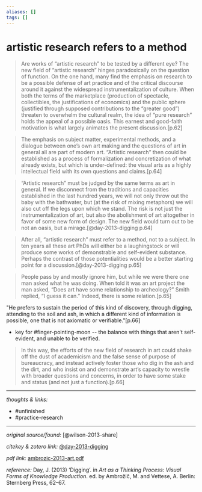 ```yaml
---
aliases: []
tags: []
---
```


# artistic research refers to a method

>Are works of “artistic research” to be tested by a different eye? The new field of “artistic research” hinges paradoxically on the question of function. On the one hand, many find the emphasis on research to be a possible defense of art practice and of the critical discourse around it against the widespread instrumentalization of culture. When both the terms of the marketplace (production of spectacle, collectibles, the justifications of economics) and the public sphere (justified through supposed contributions to the “greater good”) threaten to overwhelm the cultural realm, the idea of “pure research” holds the appeal of a possible oasis. This earnest and good-faith motivation is what largely animates the present discussion.[p.62]

 >The emphasis on subject matter, experimental methods, and a dialogue between one’s own art making and the questions of art in general all are part of modern art. “Artistic research” then could be established as a process of formalization and concretization of what already exists, but which is under-defined: the visual arts as a highly intellectual field with its own questions and claims.[p.64]

>“Artistic research” must be judged by the same terms as art in general. If we disconnect from the traditions and capacities established in the last hundred years, we will not only throw out the baby with the bathwater, but (at the risk of mixing metaphors) we will also cut off the legs upon which we stand. The risk is not just the instrumentalization of art, but also the abolishment of art altogether in favor of some new form of design. The new field would turn out to be not an oasis, but a mirage.[@day-2013-digging p.64]

>After all, “artistic research” must refer to a method, not to a subject. In ten years all these art PhDs will either be a laughingstock or will produce some works of demonstrable and self-evident substance. Perhaps the contrast of those potentialities would be a better starting point for a discussion.[@day-2013-digging p.65]

>People pass by and mostly ignore him, but while we were there one man asked what he was doing. When told it was an art project the man asked, “Does art have some relationship to archeology?” Smith replied, “I guess it can.” Indeed, there is some relation.[p.65]

"He prefers to sustain the period of this kind of discovery, through digging, attending to the soil and ash, in which a different kind of information is possible, one that is not axiomatic or verifiable."[p.66]

- key for #finger-pointing-moon -- the balance with things that aren't self-evident, and unable to be verified.



>In this way, the efforts of the new field of research in art could shake off the dust of academicism and the false sense of purpose of bureaucracy, and instead actively foster those who dig in the ash and the dirt, and who insist on and demonstrate art’s capacity to wrestle with broader questions and concerns, in order to have some stake and status (and not just a function).[p.66]

---

_thoughts & links:_



- #unfinished 
- #practice-research 

---

_original source/found:_ [@wilson-2013-share]

_citekey & zotero link:_ [@day-2013-digging](zotero://select/items/1_K9Y5X5EH)

_pdf link:_ [ambrozic-2013-art.pdf](hook://file/uQMk7HDbi?p=RHJvcGJveC9iaWJsaW9ncmFwaHkgcGRmcw==&n=ambrozic-2013-art.pdf)

_reference:_ Day, J. (2013) ‘Digging’. in _Art as a Thinking Process: Visual Forms of Knowledge Production_. ed. by Ambrožič, M. and Vettese, A. Berlin: Sternberg Press, 62–67.


